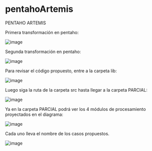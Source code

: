 # pentahoArtemis
PENTAHO ARTEMIS

Primera transformación en pentaho:

![image](https://github.com/rcentenoc/pentahoArtemis/assets/73005760/816477b8-15a8-4f69-8438-d86e89c65602)

Segunda transformación en pentaho:

![image](https://github.com/rcentenoc/pentahoArtemis/assets/73005760/92d8d571-444e-49ce-924c-6048ca2c0aae)


Para revisar el código propuesto, entre a la carpeta lib:

![image](https://github.com/rcentenoc/pentahoArtemis/assets/73005760/5066d831-1cd7-4d49-897f-7c462f513b5a)

Luego siga la ruta de la carpeta src hasta llegar a la carpeta PARCIAL:

![image](https://github.com/rcentenoc/pentahoArtemis/assets/73005760/ca54d851-cbb0-43c4-954b-5162679e995e)


Ya en la carpeta PARCIAL podrá ver los 4 módulos de procesamiento proyectados en el diagrama:

![image](https://github.com/rcentenoc/pentahoArtemis/assets/73005760/c666336e-1409-42d0-bd34-aa4f8fffa955)

Cada uno lleva el nombre de los casos propuestos.

![image](https://github.com/rcentenoc/pentahoArtemis/assets/73005760/b99f388c-2a55-4c51-8c32-40ab16aa1188)
